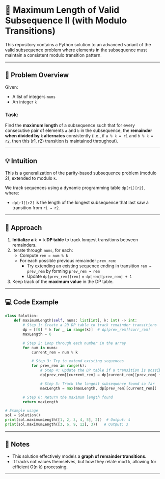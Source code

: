 # 🔢 Maximum Length of Valid Subsequence II (with Modulo Transitions)

This repository contains a Python solution to an advanced variant of the valid subsequence problem where elements in the subsequence must maintain a consistent modulo transition pattern.

---

## 📘 Problem Overview

Given:
- A list of integers `nums`
- An integer `k`

### Task:
Find the **maximum length** of a subsequence such that for every consecutive pair of elements `a` and `b` in the subsequence, the **remainder when divided by `k` alternates** consistently (i.e., if `a % k = r1` and `b % k = r2`, then this (r1, r2) transition is maintained throughout).

---

## 💡 Intuition

This is a generalization of the parity-based subsequence problem (modulo 2), extended to modulo `k`.

We track sequences using a dynamic programming table `dp[r1][r2]`, where:
- `dp[r1][r2]` is the length of the longest subsequence that last saw a transition from `r1 → r2`.

---

## 🚀 Approach

1. **Initialize a `k × k` DP table** to track longest transitions between remainders.
2. Iterate through `nums`, for each:
   - Compute `rem = num % k`
   - For each possible previous remainder `prev_rem`:
     - Try extending an existing sequence ending in transition `rem → prev_rem` by forming `prev_rem → rem`
     - Update `dp[prev_rem][rem]` = `dp[rem][prev_rem] + 1`
3. Keep track of the **maximum value** in the DP table.

---

## 💻 Code Example

```python
class Solution:
    def maximumLength(self, nums: list[int], k: int) -> int:
        # Step 1: Create a 2D DP table to track remainder transitions
        dp = [[0] * k for _ in range(k)]  # dp[prev_rem][curr_rem]
        maxLength = 0

        # Step 2: Loop through each number in the array
        for num in nums:
            current_rem = num % k

            # Step 3: Try to extend existing sequences
            for prev_rem in range(k):
                # Step 4: Update the DP table if a transition is possible
                dp[prev_rem][current_rem] = dp[current_rem][prev_rem] + 1

                # Step 5: Track the longest subsequence found so far
                maxLength = max(maxLength, dp[prev_rem][current_rem])

        # Step 6: Return the maximum length found
        return maxLength

# Example usage
sol = Solution()
print(sol.maximumLength([1, 2, 3, 4, 5], 2))  # Output: 4
print(sol.maximumLength([3, 6, 9, 12], 3))   # Output: 3
```

---

## 🧠 Notes

- This solution effectively models a **graph of remainder transitions**.
- It tracks not values themselves, but how they relate mod `k`, allowing for efficient O(n·k) processing.

---
